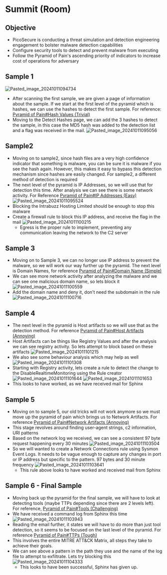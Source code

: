 # Summit (Room)
## Objective
- PicoSecure is conducting a threat simulation and detection engineering engagement to bolster malware detection capabilities
- Configure security tools to detect and prevent malware from executing
- Follow the Pyramid of Pain's ascending priority of indicators to increase cost of operations for adversary
## Sample 1
![Pasted_image_20241011094734](//assets/Pasted_image_20241011094734.webp)
- After scanning the first sample, we are given a page of information about the sample. If we start at the first level of the pyramid which is hashes, we can use the hashes to detect the first sample. For reference: [Pyramid of Pain#Hash Values (Trivial)](/docs/TryHackMe/SOC%20Level%201/Pyramid-of-Pain.md#Hash%20Values%20(Trivial))
- Moving to the Detect Hashes page, we can add the 3 hashes to detect the sample, in this case the MD5 hash was added to the detection list and a flag was received in the mail.
![Pasted_image_20241011095056](//assets/Pasted_image_20241011095056.webp)
## Sample2
- Moving on to sample2, since hash files are a very high confidence indicator that something is malware, you can be sure it is malware if you see the hash again. However, this makes it easy to bypass this detection mechanism since hashes are easily changed. For sample2, a different method of detection is required
- The next level of the pyramid is IP Addresses, so we will use that for detection this time. After analysis we can see there is some network activity. For Reference [Pyramid of Pain#IP Addresses (Easy)](/docs/TryHackMe/SOC%20Level%201/Pyramid-of-Pain.md#IP%20Addresses%20(Easy))
![Pasted_image_20241011095524](//assets/Pasted_image_20241011095524.webp)
- Blocking the Intrabuzz Hosting Limited should be enough to stop this malware
- Create a firewall rule to block this IP address, and receive the flag in the mail
![Pasted_image_20241011100215](//assets/Pasted_image_20241011100215.webp)
	- Egress is the proper rule to implement, preventing any communication leaving the network to the C2 server
## Sample 3
- Moving on to Sample 3, we can no longer use IP address to prevent the malware, so we will work our way further up the pyramid. The next level is Domain Names, for reference [Pyramid of Pain#Domain Name (Simple)](/docs/TryHackMe/SOC%20Level%201/Pyramid-of-Pain.md#Domain%20Name%20(Simple)) 
- We can see more network activity after analyzing the malware and we can see one malicious domain name, so lets block it
![Pasted_image_20241011100559](//assets/Pasted_image_20241011100559.webp)
- Add the domain name and deny it, don't need the subdomain in the rule
![Pasted_image_20241011100716](//assets/Pasted_image_20241011100716.webp)
## Sample 4
- The next level in the pyramid is Host artifacts so we will use that as the detection method. For reference [Pyramid of Pain#Host Artifacts (Annoying)](/docs/TryHackMe/SOC%20Level%201/Pyramid-of-Pain.md#Host%20Artifacts%20(Annoying))
- Host Artifacts can be things like Registry Values and after the analysis we can see registry activity. So lets attempt to block based on these artifacts
![Pasted_image_20241011101215](//assets/Pasted_image_20241011101215.webp)
- We also see some behaviour analysis which may help as well
![Pasted_image_20241011101308](//assets/Pasted_image_20241011101308.webp)
- Starting with Registry activity, lets create a rule to detect the change to the DisableRealtimeMonitoring using the Rule creator
![Pasted_image_20241011101644](//assets/Pasted_image_20241011101644.webp)
![Pasted_image_20241011101653](//assets/Pasted_image_20241011101653.webp)
- This looks to have worked, as we have received mail for Sphinx
## Sample 5
- Moving on to sample 5, our old tricks will not work anymore so we must move up the pyramid of pain which brings us to Network Artifacts. For reference [Pyramid of Pain#Network Artifacts (Annoying)](/docs/TryHackMe/SOC%20Level%201/Pyramid-of-Pain.md#Network%20Artifacts%20(Annoying))
- This stage revolves around finding user-agent strings, c2 information, URI patterns
- Based on the network log we received, we can see a consistent 97 byte request happening every 30 minutes
![Pasted_image_20241011103504](//assets/Pasted_image_20241011103504.webp)
- So we will wanted to create a Network Connections rule using Sysmon Event Logs. It needs to be vague enough to capture any changes in port or IP address but specific to the pattern. 97 bytes and 30 minute frequency
![Pasted_image_20241011103641](//assets/Pasted_image_20241011103641.webp)
	- This rule above looks to have worked and received mail from Sphinx
## Sample 6 - Final Sample
- Moving back up the pyramid for the final sample, we will have to look at detecting tools (maybe TTPs depending since there are 2 levels left). For reference, [Pyramid of Pain#Tools (Challenging)](/docs/TryHackMe/SOC%20Level%201/Pyramid-of-Pain.md#Tools%20(Challenging))
- We have received a command log from Sphinx this time
![Pasted_image_20241011103943](//assets/Pasted_image_20241011103943.webp)
- Reading the email further, it states we will have to do more than just tool detection, so it seems to be focused on the last level of the pyramid. For reference [Pyramid of Pain#TTPs (Tough)](/docs/TryHackMe/SOC%20Level%201/Pyramid-of-Pain.md#TTPs%20(Tough))
- This involves the entire MITRE ATT&CK Matrix, all steps they take to achieve their goals.
- We can see above a pattern in the path they use and the name of the log file to attempt to exfiltrate. Lets try blocking this
![Pasted_image_20241011104333](//assets/Pasted_image_20241011104333.webp)
	- This looks to have been successful, Sphinx has given up.

